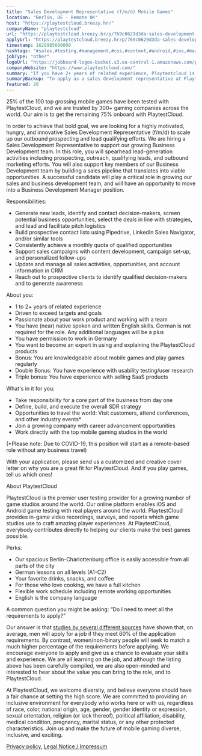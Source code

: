 ```yaml
---
title: "Sales Development Representative (f/m/d) Mobile Games"
location: "Berlin, DE - Remote OK"
host: "https://playtestcloud.breezy.hr/"
companyName: "playtestcloud"
url: "https://playtestcloud.breezy.hr/p/769c0629d3da-sales-development-representative-f-m-d-mobile-games"
applyUrl: "https://playtestcloud.breezy.hr/p/769c0629d3da-sales-development-representative-f-m-d-mobile-games/apply"
timestamp: 1628985600000
hashtags: "#sales,#testing,#management,#css,#content,#android,#ios,#marketing,#accountant,#analysis"
jobType: "other"
logoUrl: "https://jobboard-logos-bucket.s3.eu-central-1.amazonaws.com/playtestcloud"
companyWebsite: "https://www.playtestcloud.com/"
summary: "If you have 2+ years of related experience, Playtestcloud is looking for someone with your knowledge."
summaryBackup: "To apply as a sales development representative at Playtestcloud, you preferably need to have some #sales, #testing, #management."
featured: 20
---
```


25% of the 100 top grossing mobile games have been tested with PlaytestCloud, and we are trusted by 300+ gaming companies across the world. Our aim is to get the remaining 75% onboard with PlaytestCloud.

In order to achieve that bold goal, we are looking for a highly motivated, hungry, and innovative Sales Development Representative (f/m/d) to scale up our outbound prospecting and lead qualifying efforts. We are hiring a Sales Development Representative to support our growing Business Development team. In this role, you will spearhead lead-generation activities including prospecting, outreach, qualifying leads, and outbound marketing efforts. You will also support key members of our Business Development team by building a sales pipeline that translates into viable opportunities. A successful candidate will play a critical role in growing our sales and business development team, and will have an opportunity to move into a Business Development Manager position.

Responsibilities:

*   Generate new leads, identify and contact decision-makers, screen potential business opportunities, select the deals in line with strategies, and lead and facilitate pitch logistics
*   Build prospective contact lists using Pipedrive, LinkedIn Sales Navigator, and/or similar tools
*   Consistently achieve a monthly quota of qualified opportunities
*   Support sales campaigns with content development, campaign set-up, and personalized follow-ups
*   Update and manage all sales activities, opportunities, and account information in CRM
*   Reach out to prospective clients to identify qualified decision-makers and to generate awareness

About you:

*   1 to 2+ years of related experience
*   Driven to exceed targets and goals
*   Passionate about your work product and working with a team
*   You have (near) native spoken and written English skills. German is not required for the role. Any additional languages will be a plus
*   You have permission to work in Germany
*   You want to become an expert in using and explaining the PlaytestCloud products
*   Bonus: You are knowledgeable about mobile games and play games regularly
*   Double Bonus: You have experience with usability testing/user research
*   Triple bonus: You have experience with selling SaaS products

What's in it for you:

*   Take responsibility for a core part of the business from day one
*   Define, build, and execute the overall SDR strategy
*   Opportunities to travel the world: Visit customers, attend conferences, and other industry events\*
*   Join a growing company with career advancement opportunities
*   Work directly with the top mobile gaming studios in the world

(\*Please note: Due to COVID-19, this position will start as a remote-based role without any business travel)

With your application, please send us a customized and creative cover letter on why you are a great fit for PlaytestCloud. And if you play games, tell us which ones!

About PlaytestCloud

PlaytestCloud is the premier user testing provider for a growing number of game studios around the world. Our online platform enables iOS and Android game testing with real players around the world. PlaytestCloud provides in-game video recordings, surveys, and reports which game studios use to craft amazing player experiences. At PlaytestCloud, everybody contributes directly to helping our clients make the best games possible.

Perks:

*   Our spacious Berlin-Charlottenburg office is easily accessible from all parts of the city
*   German lessons on all levels (A1-C2)
*   Your favorite drinks, snacks, and coffee
*   For those who love cooking, we have a full kitchen
*   Flexible work schedule including remote working opportunities
*   English is the company language

​​A common question you might be asking: “Do I need to meet all the requirements to apply?”

Our answer is that [studies by several different sources](https://hbr.org/2014/08/why-women-dont-apply-for-jobs-unless-theyre-100-qualified) have shown that, on average, men will apply for a job if they meet 60% of the application requirements. By contrast, women/non-binary people will seek to match a much higher percentage of the requirements before applying. We encourage everyone to apply and give us a chance to evaluate your skills and experience. We are all learning on the job, and although the listing above has been carefully compiled, we are also open-minded and interested to hear about the value you can bring to the role, and to PlaytestCloud.

At PlaytestCloud, we welcome diversity, and believe everyone should have a fair chance at setting the high score. We are committed to providing an inclusive environment for everybody who works here or with us, regardless of race, color, national origin, age, gender, gender identity or expression, sexual orientation, religion (or lack thereof), political affiliation, disability, medical condition, pregnancy, marital status, or any other protected characteristics. Join us and make the future of mobile gaming diverse, inclusive, and exciting.

[Privacy policy](https://www.playtestcloud.com/privacy), [Legal Notice / Impressum](https://www.playtestcloud.com/imprint)
